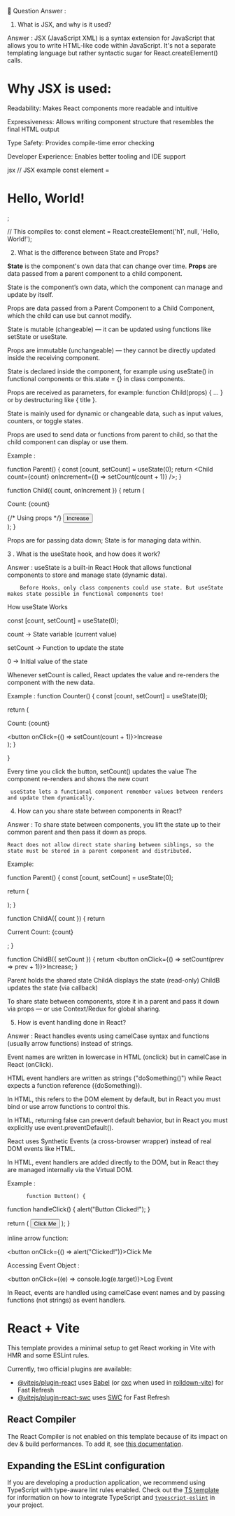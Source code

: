 
📝 Question Answer :



1. What is JSX, and why is it used?

Answer : 
          JSX (JavaScript XML) is a syntax extension for JavaScript that allows you to write HTML-like code within JavaScript. It's not a separate templating language but rather syntactic sugar for React.createElement() calls.

 # Why JSX is used:
Readability: Makes React components more readable and intuitive

Expressiveness: Allows writing component structure that resembles the final HTML output

Type Safety: Provides compile-time error checking

Developer Experience: Enables better tooling and IDE support

jsx
// JSX example
const element = <h1>Hello, World!</h1>;

// This compiles to:
const element = React.createElement('h1', null, 'Hello, World!');    


2. What is the difference between State and Props?

**State** is the component's own data that can change over time. **Props** are data passed from a parent component to a child component.

   State is the component’s own data, which the component can manage and update by itself.

   Props are data passed from a Parent Component to a Child Component, which the child can use but cannot modify.

   State is mutable (changeable) — it can be updated using functions like setState or useState.

   Props are immutable (unchangeable) — they cannot be directly updated inside the receiving component.

  State is declared inside the component, for example using useState() in functional components or this.state = {} in class components.

  Props are received as parameters, for example: function Child(props) { ... } or by destructuring like { title }.

  State is mainly used for dynamic or changeable data, such as input values, counters, or toggle states.

  Props are used to send data or functions from parent to child, so that the child component can display or use them.

Example : 

function Parent() {
  const [count, setCount] = useState(0);
  return <Child count={count} onIncrement={() => setCount(count + 1)} />;
}

function Child({ count, onIncrement }) {
  return (
    <div>
      <p>Count: {count}</p> {/* Using props */}
      <button onClick={onIncrement}>Increase</button>
    </div>
  );
}

Props are for passing data down; State is for managing data within.


3 . What is the useState hook, and how does it work?


Answer : 
          useState is a built-in React Hook that allows functional components to store and manage state (dynamic data).

        Before Hooks, only class components could use state. But useState makes state possible in functional components too!

 How useState Works

const [count, setCount] = useState(0);

count → State variable (current value)

setCount → Function to update the state

0 → Initial value of the state

Whenever setCount is called, React updates the value and re-renders the component with the new data.

Example : 
       function Counter() {
  const [count, setCount] = useState(0);

  return (
    <div>
      <p>Count: {count}</p>
      <button onClick={() => setCount(count + 1)}>Increase</button>
    </div>
  );
}

}

Every time you click the button, setCount() updates the value
 The component re-renders and shows the new count

     useState lets a functional component remember values between renders and update them dynamically.


4. How can you share state between components in React?


Answer : 
       To share state between components, you lift the state up to their common parent and then pass it down as props.

    React does not allow direct state sharing between siblings, so the state must be stored in a parent component and distributed.

Example: 
<!-- Sharing State Between Two Child Components -->
function Parent() {
  const [count, setCount] = useState(0);

  return (
    <div>
      <ChildA count={count} />
      <ChildB setCount={setCount} />
    </div>
  );
}

function ChildA({ count }) {
  return <p>Current Count: {count}</p>;
}

function ChildB({ setCount }) {
  return <button onClick={() => setCount(prev => prev + 1)}>Increase</button>;
}


  Parent holds the shared state
  ChildA displays the state (read-only)
  ChildB updates the state (via callback)

 To share state between components, store it in a parent and pass it down via props — or use Context/Redux for global sharing.


5. How is event handling done in React?


Answer : React handles events using camelCase syntax and functions (usually arrow functions) instead of strings.


 Event names are written in lowercase in HTML (onclick) but in camelCase in React (onClick).

 HTML event handlers are written as strings ("doSomething()") while React expects a function reference ({doSomething}).

 In HTML, this refers to the DOM element by default, but in React you must bind or use arrow functions to control this.

 In HTML, returning false can prevent default behavior, but in React you must explicitly use event.preventDefault().

 React uses Synthetic Events (a cross-browser wrapper) instead of real DOM events like HTML.

 In HTML, event handlers are added directly to the DOM, but in React they are managed internally via the Virtual DOM.

Example : 
          
          function Button() {
  function handleClick() {
    alert("Button Clicked!");
  }

  return (
    <button onClick={handleClick}>Click Me</button>
  );
}

inline arrow function:

 <button onClick={() => alert("Clicked!")}>Click Me</button>

Accessing Event Object : 

<button onClick={(e) => console.log(e.target)}>Log Event</button>


In React, events are handled using camelCase event names and by passing functions (not strings) as event handlers.

























# React + Vite

This template provides a minimal setup to get React working in Vite with HMR and some ESLint rules.

Currently, two official plugins are available:

- [@vitejs/plugin-react](https://github.com/vitejs/vite-plugin-react/blob/main/packages/plugin-react) uses [Babel](https://babeljs.io/) (or [oxc](https://oxc.rs) when used in [rolldown-vite](https://vite.dev/guide/rolldown)) for Fast Refresh
- [@vitejs/plugin-react-swc](https://github.com/vitejs/vite-plugin-react/blob/main/packages/plugin-react-swc) uses [SWC](https://swc.rs/) for Fast Refresh

## React Compiler

The React Compiler is not enabled on this template because of its impact on dev & build performances. To add it, see [this documentation](https://react.dev/learn/react-compiler/installation).

## Expanding the ESLint configuration

If you are developing a production application, we recommend using TypeScript with type-aware lint rules enabled. Check out the [TS template](https://github.com/vitejs/vite/tree/main/packages/create-vite/template-react-ts) for information on how to integrate TypeScript and [`typescript-eslint`](https://typescript-eslint.io) in your project.
